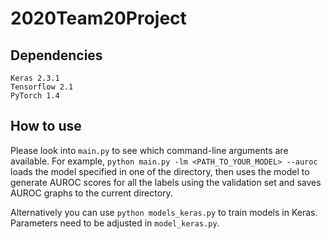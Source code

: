 # 2020Team20Project

## Dependencies

```
Keras 2.3.1
Tensorflow 2.1
PyTorch 1.4
```

## How to use

Please look into `main.py` to see which command-line arguments are available. For example, `python main.py -lm <PATH_TO_YOUR_MODEL> --auroc` loads the model specified in one of the directory, then uses the model to generate AUROC scores for all the labels using the validation set and saves AUROC graphs to the current directory.

Alternatively you can use `python models_keras.py` to train models in Keras. Parameters need to be adjusted in `model_keras.py`.
